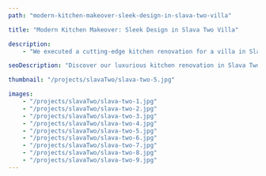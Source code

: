 ```yaml
---
path: "modern-kitchen-makeover-sleek-design-in-slava-two-villa"

title: "Modern Kitchen Makeover: Sleek Design in Slava Two Villa"

description:
    - "We executed a cutting-edge kitchen renovation for a villa in Slava Two, focusing on contemporary design elements and modern aesthetics. Our team installed streamlined cabinetry and implemented innovative storage solutions throughout the space. Every detail was carefully selected to create a sleek, minimalist look while maximizing functionality. The kitchen features optimized workflow patterns and efficient organization systems. We delivered a sophisticated, modern space that perfectly balances style and practicality for an enhanced culinary experience."

seoDescription: "Discover our luxurious kitchen renovation in Slava Two Villa featuring modern design, custom cabinetry & smart storage solutions. Transform your kitchen with our expert team's contemporary aesthetics & functional layouts. #KitchenRenovation #ModernDesign"

thumbnail: "/projects/slavaTwo/slava-two-5.jpg"

images:
    - "/projects/slavaTwo/slava-two-1.jpg"
    - "/projects/slavaTwo/slava-two-2.jpg"
    - "/projects/slavaTwo/slava-two-3.jpg"
    - "/projects/slavaTwo/slava-two-4.jpg"
    - "/projects/slavaTwo/slava-two-5.jpg"
    - "/projects/slavaTwo/slava-two-6.jpg"
    - "/projects/slavaTwo/slava-two-7.jpg"
    - "/projects/slavaTwo/slava-two-8.jpg"
    - "/projects/slavaTwo/slava-two-9.jpg"
---
```

